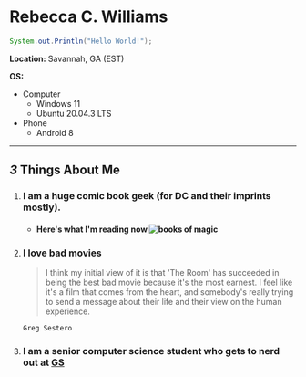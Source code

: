 # Rebecca C. Williams
```Java
System.out.Println("Hello World!");
```
**Location:** Savannah, GA (EST)

**OS:** 
 * Computer
   * Windows 11
   * Ubuntu 20.04.3 LTS
 * Phone
   *  Android 8
 --------------------------------
 ## *3* Things About Me
 1. ### I am a huge comic book geek (for DC and their imprints mostly).
     * #### Here's what I'm reading now ![books of magic][book cover]
    
   [book cover]: https://d1466nnw0ex81e.cloudfront.net/n_iv/600/1472417.jpg
   
 2. ### I love bad movies
      > I think my initial view of it is that 'The Room' has succeeded in being the best
        bad movie because it's the most earnest. I feel like it's a film that comes from
        the heart, and somebody's really trying to send a message about their life and
        their view on the human experience.
       
        Greg Sestero
 3. ### I am a senior computer science student who gets to nerd out at [GS](https://www.georgiasouthern.edu/)
